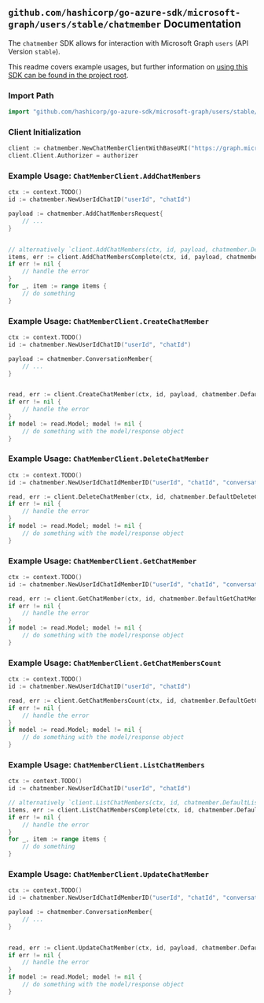 
## `github.com/hashicorp/go-azure-sdk/microsoft-graph/users/stable/chatmember` Documentation

The `chatmember` SDK allows for interaction with Microsoft Graph `users` (API Version `stable`).

This readme covers example usages, but further information on [using this SDK can be found in the project root](https://github.com/hashicorp/go-azure-sdk/tree/main/docs).

### Import Path

```go
import "github.com/hashicorp/go-azure-sdk/microsoft-graph/users/stable/chatmember"
```


### Client Initialization

```go
client := chatmember.NewChatMemberClientWithBaseURI("https://graph.microsoft.com")
client.Client.Authorizer = authorizer
```


### Example Usage: `ChatMemberClient.AddChatMembers`

```go
ctx := context.TODO()
id := chatmember.NewUserIdChatID("userId", "chatId")

payload := chatmember.AddChatMembersRequest{
	// ...
}


// alternatively `client.AddChatMembers(ctx, id, payload, chatmember.DefaultAddChatMembersOperationOptions())` can be used to do batched pagination
items, err := client.AddChatMembersComplete(ctx, id, payload, chatmember.DefaultAddChatMembersOperationOptions())
if err != nil {
	// handle the error
}
for _, item := range items {
	// do something
}
```


### Example Usage: `ChatMemberClient.CreateChatMember`

```go
ctx := context.TODO()
id := chatmember.NewUserIdChatID("userId", "chatId")

payload := chatmember.ConversationMember{
	// ...
}


read, err := client.CreateChatMember(ctx, id, payload, chatmember.DefaultCreateChatMemberOperationOptions())
if err != nil {
	// handle the error
}
if model := read.Model; model != nil {
	// do something with the model/response object
}
```


### Example Usage: `ChatMemberClient.DeleteChatMember`

```go
ctx := context.TODO()
id := chatmember.NewUserIdChatIdMemberID("userId", "chatId", "conversationMemberId")

read, err := client.DeleteChatMember(ctx, id, chatmember.DefaultDeleteChatMemberOperationOptions())
if err != nil {
	// handle the error
}
if model := read.Model; model != nil {
	// do something with the model/response object
}
```


### Example Usage: `ChatMemberClient.GetChatMember`

```go
ctx := context.TODO()
id := chatmember.NewUserIdChatIdMemberID("userId", "chatId", "conversationMemberId")

read, err := client.GetChatMember(ctx, id, chatmember.DefaultGetChatMemberOperationOptions())
if err != nil {
	// handle the error
}
if model := read.Model; model != nil {
	// do something with the model/response object
}
```


### Example Usage: `ChatMemberClient.GetChatMembersCount`

```go
ctx := context.TODO()
id := chatmember.NewUserIdChatID("userId", "chatId")

read, err := client.GetChatMembersCount(ctx, id, chatmember.DefaultGetChatMembersCountOperationOptions())
if err != nil {
	// handle the error
}
if model := read.Model; model != nil {
	// do something with the model/response object
}
```


### Example Usage: `ChatMemberClient.ListChatMembers`

```go
ctx := context.TODO()
id := chatmember.NewUserIdChatID("userId", "chatId")

// alternatively `client.ListChatMembers(ctx, id, chatmember.DefaultListChatMembersOperationOptions())` can be used to do batched pagination
items, err := client.ListChatMembersComplete(ctx, id, chatmember.DefaultListChatMembersOperationOptions())
if err != nil {
	// handle the error
}
for _, item := range items {
	// do something
}
```


### Example Usage: `ChatMemberClient.UpdateChatMember`

```go
ctx := context.TODO()
id := chatmember.NewUserIdChatIdMemberID("userId", "chatId", "conversationMemberId")

payload := chatmember.ConversationMember{
	// ...
}


read, err := client.UpdateChatMember(ctx, id, payload, chatmember.DefaultUpdateChatMemberOperationOptions())
if err != nil {
	// handle the error
}
if model := read.Model; model != nil {
	// do something with the model/response object
}
```
